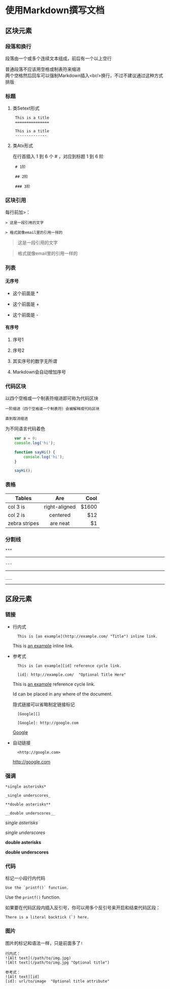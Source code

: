 使用Markdown撰写文档
===================

## 区块元素

### 段落和换行

段落由一个或多个连续文本组成，前后有一个以上空行

普通段落不应该用空格或制表符来缩进  
两个空格然后回车可以强制Markdown插入\<br/>换行，不过不建议通过这种方式排版


### 标题

1. 类Setext形式
    
        This is a title
        ===============

        This is a title
        --------------

2. 类Atx形式

    在行首插入 1 到 6 个 # ，对应到标题 1 到 6 阶

        # 1阶

        ## 2阶

        ### 3阶


### 区块引用

每行前加>：

    > 这是一段引用的文字

    > 格式就像email里的引用一样的

> 这是一段引用的文字

> 格式就像email里的引用一样的


### 列表

#### 无序号

* 这个前面是 *
+ 这个前面是 +
- 这个前面是 -

#### 有序号

1. 序号1

2. 序号2

2. 其实序号的数字无所谓

8. Markdown会自动增加序号


### 代码区块

以四个空格或一个制表符缩进即可称为代码区块

    一阶缩进（四个空格或一个制表符）会被解释成代码区块

    直到取消缩进

为不同语言代码着色

``` javascript
    var a = 0;
    console.log('hi');

    function sayHi() {
        console.log('hi');
    }

    sayHi();
```

### 表格

| Tables        | Are           | Cool  |
| ------------- |:-------------:| -----:|
| col 3 is      | right-aligned | $1600 |
| col 2 is      | centered      |   $12 |
| zebra stripes | are neat      |    $1 |

### 分割线

    ***
***

    ---

---

    ___

___


## 区段元素

### 链接

* 行内式

        This is [an example](http://example.com/ "Title") inline link.

    This is [an example](http://example.com/ "Title") inline link.

* 参考式

        This is [an example][id] reference cycle link.

        [id]: http://example.com/  "Optional Title Here"

    This is [an example][id] reference cycle link. 

    Id can be placed in any where of the document.

    [id]: http://example.com/  "Optional Title Here"

    隐式链接可以省略制定链接标记
    
        [Google][]
    
        [Google]: http://google.com

    [Google][]

    [Google]: http://google.com

* 自动链接

        <http://google.com>
    
    <http://google.com>


### 强调

    *single asterisks*

    _single underscores_

    **double asterisks**

    __double underscores__

*single asterisks*

_single underscores_

**double asterisks**

__double underscores__


### 代码

标记一小段行内代码

    Use the `printf()` function.

Use the `printf()` function.

如果要在代码区段内插入反引号，你可以用多个反引号来开启和结束代码区段：

``There is a literal backtick (`) here.``


### 图片

图片的标记和语法一样，只是前面多了`!`

    行内式：
    ![Alt text](/path/to/img.jpg)
    ![Alt text](/path/to/img.jpg "Optional title")

    参考式：
    ![Alt text][id]
    [id]: url/to/image  "Optional title attribute"
